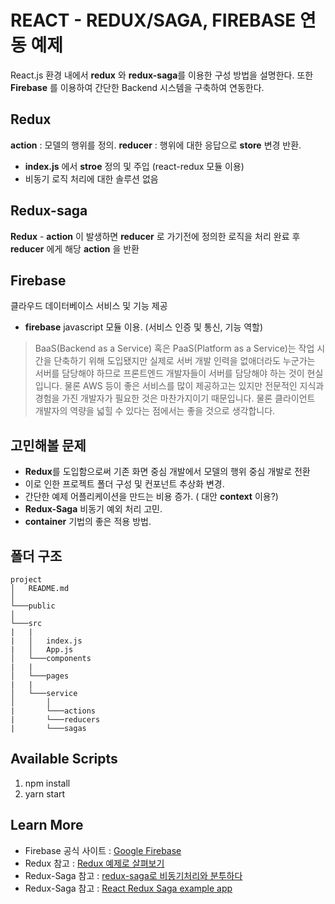 # REACT - REDUX/SAGA, FIREBASE 연동 예제

React.js 환경 내에서 **redux** 와 **redux-saga**를 이용한 구성 방법을 설명한다.
또한 **Firebase** 를 이용하여 간단한 Backend 시스템을 구축하여 연동한다.

## Redux

**action** :  모델의 행위를 정의.
**reducer** : 행위에 대한 응답으로 **store** 변경 반환.
- **index.js** 에서 **stroe** 정의 및 주입 (react-redux 모듈 이용)
- 비동기 로직 처리에 대한 솔루션 없음

## Redux-saga

**Redux** - **action** 이 발생하면 **reducer** 로 가기전에 정의한 로직을 처리
완료 후 **reducer** 에게 해당 **action** 을 반환

## Firebase

클라우드 데이터베이스 서비스 및 기능 제공
- **firebase** javascript 모듈 이용. (서비스 인증 및 통신, 기능 역할)

>BaaS(Backend as a Service) 혹은 PaaS(Platform as a Service)는 작업 시간을 단축하기 위해 도입됐지만 실제로 서버 개발 인력을 없애더라도 누군가는 서버를 담당해야 하므로 프론트엔드 개발자들이 서버를 담당해야 하는 것이 현실입니다. 물론 AWS 등이 좋은 서비스를 많이 제공하고는 있지만 전문적인 지식과 경험을 가진 개발자가 필요한 것은 마찬가지이기 때문입니다. 물론 클라이언트 개발자의 역량을 넓힐 수 있다는 점에서는 좋을 것으로 생각합니다.

## 고민해볼 문제

- **Redux**를 도입함으로써 기존 화면 중심 개발에서 모델의 행위 중심 개발로 전환
- 이로 인한 프로젝트 폴더 구성 및 컨포넌트 추상화 변경.
- 간단한 예제 어플리케이션을 만드는 비용 증가. ( 대안 **context** 이용?)
- **Redux-Saga** 비동기 예외 처리 고민.
- **container** 기법의 좋은 적용 방법.

## 폴더 구조
```
project
│   README.md
│
└───public
│   
└───src
|	|
|   │   index.js
|   │   App.js
│   └───components
|	|
│   └───pages
|	|
│   └───service
│       │
|		└───actions
|		└───reducers
|		└───sagas
```


## Available Scripts

1. npm install
2. yarn start


## Learn More
- Firebase 공식 사이트 : [Google Firebase](https://console.firebase.google.com/)
- Redux 참고  : [Redux 예제로 살펴보기](https://beomy.tistory.com/35)
- Redux-Saga 참고 : [redux-saga로 비동기처리와 분투하다](https://github.com/reactkr/learn-react-in-korean/blob/master/translated/deal-with-async-process-by-redux-saga.md)
- Redux-Saga 참고 : [React Redux Saga example app](https://medium.com/@lavitr01051977/make-your-first-call-to-api-using-redux-saga-15aa995df5b6)
